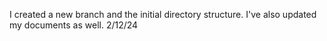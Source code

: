 I created a new branch and the initial directory structure. I've also updated my documents as well. 
2/12/24
